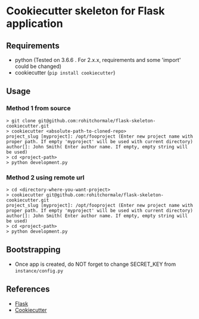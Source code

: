 # Cookiecutter skeleton for Flask application


## Requirements

- python (Tested on 3.6.6 . For 2.x.x, requirements and some 'import' could be changed)
- cookiecutter (`pip install cookiecutter`)


## Usage


### Method 1 from source

    > git clone git@github.com:rohitchormale/flask-skeleton-cookiecutter.git
    > cookiecutter <absolute-path-to-cloned-repo>
    project_slug [myproject]: /opt/fooproject (Enter new project name with proper path. If empty 'myproject' will be used with current directory)
    author[]: John Smith( Enter author name. If empty, empty string will be used)
    > cd <project-path>
    > python development.py

### Method 2 using remote url

    > cd <directory-where-you-want-project>
    > cookiecutter git@github.com:rohitchormale/flask-skeleton-cookiecutter.git
    project_slug [myproject]: /opt/fooproject (Enter new project name with proper path. If empty 'myproject' will be used with current directory)
    author[]: John Smith( Enter author name. If empty, empty string will be used)
    > cd <project-path>
    > python development.py


## Bootstrapping

- Once app is created, do NOT forget to change SECRET_KEY from `instance/config.py`


## References

- [Flask](http://flask.pocoo.org)
- [Cookiecutter](https://cookiecutter.readthedocs.io/en/latest/)
